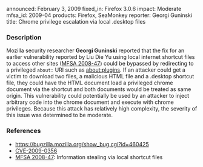 announced: February 3, 2009
fixed_in: Firefox 3.0.6
impact: Moderate
mfsa_id: 2009-04
products: Firefox, SeaMonkey
reporter: Georgi Guninski
title: Chrome privilege escalation via local .desktop files

<h3>Description</h3>

<p>Mozilla security researcher <strong>Georgi Guninski</strong> reported
that the fix for an earlier vulnerability reported by Liu Die Yu using local
internet shortcut files to access other sites
(<a href="../2008/mfsa2008-47.html">MFSA 2008-47</a>) could be bypassed
by redirecting to a privileged <code>about:</code> URI such as
<a href="about:plugins">about:plugins</a>.
If an attacker could get a victim to
download two files, a malicious HTML file and a .desktop shortcut
file, they could have the HTML document load a privileged chrome document
via the shortcut and both documents would be treated as same origin.
This vulnerability could potentially be used by an attacker to inject
arbitrary code into the chrome document and execute with chrome
privileges.  Because this attack has relatively high complexity, the
severity of this issue was determined to be moderate.</p>

<h3>References</h3>

<ul>
  <li><a href="https://bugzilla.mozilla.org/show_bug.cgi?id=460425">https://bugzilla.mozilla.org/show_bug.cgi?id=460425</a></li>
  <li><a class="ex-ref" href="http://cve.mitre.org/cgi-bin/cvename.cgi?name=CVE-2009-0356">CVE-2009-0356</a></li>
  <li><a href="../2008/mfsa2008-47.html">MFSA 2008-47</a>: Information stealing via local shortcut files</li>
</ul>



